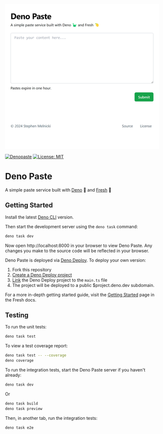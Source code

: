 <picture>
  <img
    alt="denopaste.com screenshot"
    src="https://raw.githubusercontent.com/stephenmelnicki/denopaste/main/.readme-assets/screenshot.png"
  >
</picture>

[![Denopaste](https://github.com/stephenmelnicki/denopaste/actions/workflows/ci.yml/badge.svg)](https://github.com/stephenmelnicki/denopaste/actions/workflows/ci.yml)
[![License: MIT](https://img.shields.io/badge/License-MIT-blue.svg)](LICENSE)

# Deno Paste

A simple paste service built with [Deno](https://deno.land) 🦕 and
[Fresh](https://fresh.deno.dev) 🍋

## Getting Started

Install the latest [Deno CLI](https://deno.land) version.

Then start the development server using the `deno task` command:

```sh
deno task dev
```

Now open http://localhost:8000 in your browser to view Deno Paste. Any changes
you make to the source code will be reflected in your browser.

Deno Paste is deployed via [Deno Deploy](https://deno.com/deploy). To deploy
your own version:

1. Fork this repository
2. [Create a Deno Deploy project](https://dash.deno.com/new)
3. [Link](https://deno.com/deploy/docs/projects#enabling) the Deno Deploy
   project to the `main.ts` file
4. The project will be deployed to a public $project.deno.dev subdomain.

For a more in-depth getting started guide, visit the
[Getting Started](https://fresh.deno.dev/docs/getting-started) page in the Fresh
docs.

## Testing

To run the unit tests:

```sh
deno task test
```

To view a test coverage report:

```sh
deno task test -- --coverage
deno coverage
```

To run the integration tests, start the Deno Paste server if you haven't
already:

```sh
deno task dev
```

Or

```sh
deno task build
deno task preview
```

Then, in another tab, run the integration tests:

```sh
deno task e2e
```
